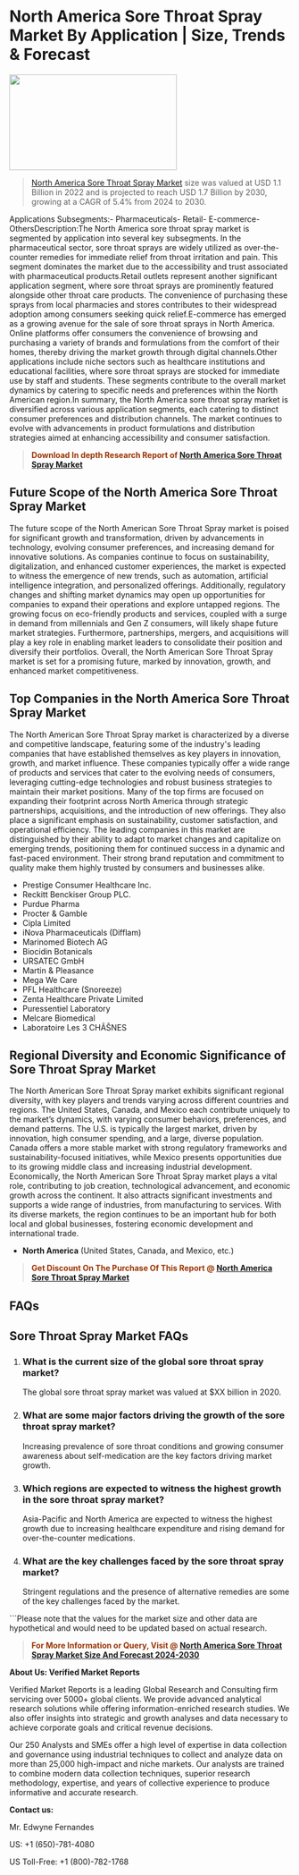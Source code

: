 <p><h1>North America Sore Throat Spray Market By Application | Size, Trends & Forecast</h1><p><img class="aligncenter size-medium wp-image-105565" src="https://ffe5etoiles.com/wp-content/uploads/2025/01/MST7-300x171.png" alt="" width="300" height="171" /></p><blockquote><p><a href="https://www.verifiedmarketreports.com/download-sample/?rid=284166&utm_source=Github-NA&utm_medium=365" target="_blank">North America Sore Throat Spray Market</a> size was valued at USD 1.1 Billion in 2022 and is projected to reach USD 1.7 Billion by 2030, growing at a CAGR of 5.4% from 2024 to 2030.</p></blockquote>Applications Subsegments:- Pharmaceuticals- Retail- E-commerce- OthersDescription:The North America sore throat spray market is segmented by application into several key subsegments. In the pharmaceutical sector, sore throat sprays are widely utilized as over-the-counter remedies for immediate relief from throat irritation and pain. This segment dominates the market due to the accessibility and trust associated with pharmaceutical products.Retail outlets represent another significant application segment, where sore throat sprays are prominently featured alongside other throat care products. The convenience of purchasing these sprays from local pharmacies and stores contributes to their widespread adoption among consumers seeking quick relief.E-commerce has emerged as a growing avenue for the sale of sore throat sprays in North America. Online platforms offer consumers the convenience of browsing and purchasing a variety of brands and formulations from the comfort of their homes, thereby driving the market growth through digital channels.Other applications include niche sectors such as healthcare institutions and educational facilities, where sore throat sprays are stocked for immediate use by staff and students. These segments contribute to the overall market dynamics by catering to specific needs and preferences within the North American region.In summary, the North America sore throat spray market is diversified across various application segments, each catering to distinct consumer preferences and distribution channels. The market continues to evolve with advancements in product formulations and distribution strategies aimed at enhancing accessibility and consumer satisfaction.</p><blockquote><p><span style="color: #993300;"><strong>Download In depth Research Report of <a href="https://www.verifiedmarketreports.com/download-sample/?rid=284166&utm_source=Github-NA&utm_medium=365">North America Sore Throat Spray Market</a></strong></span></p></blockquote><h2>Future Scope of the North America Sore Throat Spray Market</h2><p>The future scope of the North American Sore Throat Spray market is poised for significant growth and transformation, driven by advancements in technology, evolving consumer preferences, and increasing demand for innovative solutions. As companies continue to focus on sustainability, digitalization, and enhanced customer experiences, the market is expected to witness the emergence of new trends, such as automation, artificial intelligence integration, and personalized offerings. Additionally, regulatory changes and shifting market dynamics may open up opportunities for companies to expand their operations and explore untapped regions. The growing focus on eco-friendly products and services, coupled with a surge in demand from millennials and Gen Z consumers, will likely shape future market strategies. Furthermore, partnerships, mergers, and acquisitions will play a key role in enabling market leaders to consolidate their position and diversify their portfolios. Overall, the North American Sore Throat Spray market is set for a promising future, marked by innovation, growth, and enhanced market competitiveness.</p><h2>Top Companies in the North America Sore Throat Spray Market</h2><p>The North American Sore Throat Spray market is characterized by a diverse and competitive landscape, featuring some of the industry's leading companies that have established themselves as key players in innovation, growth, and market influence. These companies typically offer a wide range of products and services that cater to the evolving needs of consumers, leveraging cutting-edge technologies and robust business strategies to maintain their market positions. Many of the top firms are focused on expanding their footprint across North America through strategic partnerships, acquisitions, and the introduction of new offerings. They also place a significant emphasis on sustainability, customer satisfaction, and operational efficiency. The leading companies in this market are distinguished by their ability to adapt to market changes and capitalize on emerging trends, positioning them for continued success in a dynamic and fast-paced environment. Their strong brand reputation and commitment to quality make them highly trusted by consumers and businesses alike.</p><p><ul><li>Prestige Consumer Healthcare Inc. </li><li> Reckitt Benckiser Group PLC. </li><li> Purdue Pharma </li><li> Procter & Gamble </li><li> Cipla Limited </li><li> iNova Pharmaceuticals (Difflam) </li><li> Marinomed Biotech AG </li><li> Biocidin Botanicals </li><li> URSATEC GmbH </li><li> Martin & Pleasance </li><li> Mega We Care </li><li> PFL Healthcare (Snoreeze) </li><li> Zenta Healthcare Private Limited </li><li> Puressentiel Laboratory </li><li> Melcare Biomedical </li><li> Laboratoire Les 3 CHÃŠNES</li></ul></p><h2>Regional Diversity and Economic Significance of Sore Throat Spray Market</h2><p>The North American Sore Throat Spray market exhibits significant regional diversity, with key players and trends varying across different countries and regions. The United States, Canada, and Mexico each contribute uniquely to the market’s dynamics, with varying consumer behaviors, preferences, and demand patterns. The U.S. is typically the largest market, driven by innovation, high consumer spending, and a large, diverse population. Canada offers a more stable market with strong regulatory frameworks and sustainability-focused initiatives, while Mexico presents opportunities due to its growing middle class and increasing industrial development. Economically, the North American Sore Throat Spray market plays a vital role, contributing to job creation, technological advancement, and economic growth across the continent. It also attracts significant investments and supports a wide range of industries, from manufacturing to services. With its diverse markets, the region continues to be an important hub for both local and global businesses, fostering economic development and international trade.</p><ul> <li><strong>North America</strong> (United States, Canada, and Mexico, etc.)</li></ul><blockquote><p><span style="color: #993300;"><strong>Get Discount On The Purchase Of This Report @ <a href="https://www.verifiedmarketreports.com/ask-for-discount/?rid=284166&utm_source=Github-NA&utm_medium=365">North America Sore Throat Spray Market</a></strong></span></p></blockquote><h2>FAQs</h2><p> <h2>Sore Throat Spray Market FAQs</h1> <ol> <li> <h3>What is the current size of the global sore throat spray market?</div><div></h3> <p>The global sore throat spray market was valued at $XX billion in 2020.</p> </li> <li> <h3>What are some major factors driving the growth of the sore throat spray market?</div><div></h3> <p>Increasing prevalence of sore throat conditions and growing consumer awareness about self-medication are the key factors driving market growth.</p> </li> <li> <h3>Which regions are expected to witness the highest growth in the sore throat spray market?</div><div></h3> <p>Asia-Pacific and North America are expected to witness the highest growth due to increasing healthcare expenditure and rising demand for over-the-counter medications.</p> </li> <li> <h3>What are the key challenges faced by the sore throat spray market?</div><div></h3> <p>Stringent regulations and the presence of alternative remedies are some of the key challenges faced by the market.</p> </li> <!-- More FAQs and answers go here --> </ol></body></html>```Please note that the values for the market size and other data are hypothetical and would need to be updated based on actual research.</p><blockquote><p><span style="color: #993300;"><strong>For More Information or Query, Visit @ <a href="https://www.verifiedmarketreports.com/product/sore-throat-spray-market/">North America Sore Throat Spray Market Size And Forecast 2024-2030</a></strong></span></p></blockquote><p><strong>About Us: Verified Market Reports</strong></p><p>Verified Market Reports is a leading Global Research and Consulting firm servicing over 5000+ global clients. We provide advanced analytical research solutions while offering information-enriched research studies. We also offer insights into strategic and growth analyses and data necessary to achieve corporate goals and critical revenue decisions.</p><p>Our 250 Analysts and SMEs offer a high level of expertise in data collection and governance using industrial techniques to collect and analyze data on more than 25,000 high-impact and niche markets. Our analysts are trained to combine modern data collection techniques, superior research methodology, expertise, and years of collective experience to produce informative and accurate research.</p><p><strong>Contact us:</strong></p><p>Mr. Edwyne Fernandes</p><p>US: +1 (650)-781-4080</p><p>US Toll-Free: +1 (800)-782-1768</p>
